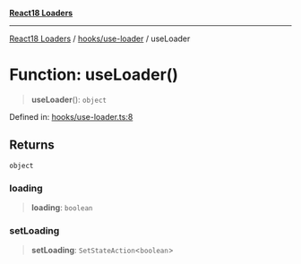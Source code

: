 [**React18 Loaders**](../../../README.md)

***

[React18 Loaders](../../../modules.md) / [hooks/use-loader](../README.md) / useLoader

# Function: useLoader()

> **useLoader**(): `object`

Defined in: [hooks/use-loader.ts:8](https://github.com/react18-tools/turborepo-template/blob/4ba5fa0153436bcfff18898a31cd43f89214a2fe/lib/src/hooks/use-loader.ts#L8)

## Returns

`object`

### loading

> **loading**: `boolean`

### setLoading

> **setLoading**: `SetStateAction`\<`boolean`\>
